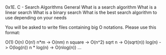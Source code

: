 0x1E. C - Search Algorithms
General
What is a search algorithm
What is a linear search
What is a binary search
What is the best search algorithm to use depending on your needs

You will be asked to write files containing big O notations. Please use this format:

O(1)
O(n)
O(n!)
n*m -> O(nm)
n square -> O(n^2)
sqrt n -> O(sqrt(n))
log(n) -> O(log(n))
n * log(n) -> O(nlog(n))
…
